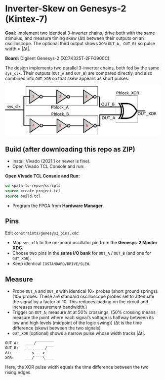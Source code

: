 # Inverter-Skew on Genesys-2 (Kintex-7)

**Goal:** Implement two identical 3-inverter chains, drive both with the same stimulus, and measure timing skew (Δt) between their outputs on an oscilloscope. The optional third output shows `XOR(OUT_A, OUT_B)` so pulse width ≈ |Δt|.

**Board:** Digilent Genesys-2 (XC7K325T-2FFG900C).

The design implements two parallel 3-inverter chains, both fed by the same `sys_clk`. Their outputs (`OUT_A` and `OUT_B`) are compared directly, and also combined into `OUT_XOR` so that skew appears as short pulses.

![RTL schematic](inverter_skew_Pblocks.jpg)

## Build (after downloading this repo as ZIP)
- Install Vivado (2021.1 or newer is fine).
- Open Vivado TCL Console and run:

**Open Vivado TCL Console and Run:**  
   ```tcl
   cd <path-to-repo>/scripts
   source create_project.tcl
   source build.tcl
```

- Program the FPGA from **Hardware Manager**.

## Pins
Edit `constraints/genesys2_pins.xdc`:
- Map `sys_clk` to the on-board oscillator pin from the **Genesys-2 Master XDC**.
- Choose two pins in the **same I/O bank** for `OUT_A` / `OUT_B` (and one for `OUT_XOR`).
- Keep identical `IOSTANDARD/DRIVE/SLEW`.

## Measure
- Probe `OUT_A` and `OUT_B` with identical 10× probes (short ground springs). (10× probes: These are standard oscilloscope probes set to attenuate the signal by a factor of 10. This reduces loading on the circuit and increases measurement bandwidth.)
- Trigger on `OUT_A`; measure Δt at 50% crossings. (50% crossing means measure the point where each signal’s voltage is halfway between its low and high levels (midpoint of the logic swing)) (Δt is the time difference (skew) between the two signals)
- `OUT_XOR` (optional) shows a narrow pulse whose width tracks |Δt|.

```text
OUT_A:   ____/‾‾‾‾‾‾‾‾
OUT_B:   _________/‾‾‾
Δt:         <---->
XOR:     ___/‾‾‾‾\____
```
Here, the XOR pulse width equals the time difference between the two rising edges.
